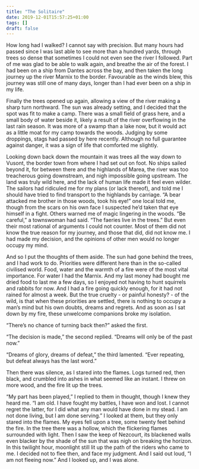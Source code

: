 ```yaml
---
title: "The Solitaire"
date: 2019-12-01T15:57:25+01:00
tags: []
draft: false
---
```

How long had I walked? I cannot say with precision. But many hours had passed since I was last able to see more than a hundred yards, through trees so dense that sometimes I could not even see the river I followed. Part of me was glad to be able to walk again, and breathe the air of the forest. I had been on a ship from Dantes across the bay, and then taken the long journey up the river Marnix to the border. Favourable as the winds blew, this journey was still one of many days, longer than I had ever been on a ship in my life.

Finally the trees opened up again, allowing a view of the river making a sharp turn northward. The sun was already setting, and I decided that the spot was fit to make a camp. There was a small field of grass here, and a small body of water beside it, likely a result of the river overflowing in the last rain season. It was more of a swamp than a lake now, but it would act as a little moat for my camp towards the woods. Judging by some droppings, stags had passed by here recently. Although no full guarantee against danger, it was a sign of life that comforted me slightly.

Looking down back down the mountain it was trees all the way down to Vusont, the border town from where I had set out on foot. No ships sailed beyond it, for between there and the highlands of Marea, the river was too treacherous going downstream, and nigh impossible going upstream. The land was truly wild here, and the lack of human life made it feel even wilder. The sailors had ridiculed me for my plans (or lack thereof), and told me I should have tried to find transport to the highlands by carriage. “A bear attacked me brother in those woods, took his eye!” one local told me, though from the scars on his own face I suspected he’d taken that eye himself in a fight. Others warned me of magic lingering in the woods. “Be careful,” a townswoman had said. “The faeries live in the trees.” But even their most rational of arguments I could not counter. Most of them did not know the true reason for my journey, and those that did, did not know me. I had made my decision, and the opinions of other men would no longer occupy my mind.

And so I put the thoughts of them aside. The sun had gone behind the trees, and I had work to do. Priorities were different here than in the so-called civilised world. Food, water and the warmth of a fire were of the most vital importance. For water I had the Marnix. And my last money had bought me dried food to last me a few days, so I enjoyed not having to hunt squirrels and rabbits for now. And I had a fire going quickly enough, for it had not rained for almost a week. But the true cruelty - or painful honesty? - of the wild, is that when these priorities are settled, there is nothing to occupy a man’s mind but his own doubts, dreams and regrets. And as soon as I sat down by my fire, these unwelcome companions broke my isolation.

“There’s no chance of turning back then?” asked the first.

“The decision is made,” the second replied. “Dreams will only be of the past now.”

“Dreams of glory, dreams of defeat,” the third lamented. “Ever repeating, but defeat always has the last word.”

Then there was silence, as I stared into the flames. Logs turned red, then black, and crumbled into ashes in what seemed like an instant. I threw on more wood, and the fire lit up the trees.

“My part has been played,” I replied to them in thought, though I knew they heard me. “I am old. I have fought my battles, I have won and lost. I cannot regret the latter, for I did what any man would have done in my stead. I am not done living, but I am done serving.”
I looked at them, but they only stared into the flames. My eyes fell upon a tree, some twenty feet behind the fire. In the tree there was a hollow, which the flickering flames surrounded with light. Then I saw the keep of Nezcourt, its blackened walls even blacker by the shade of the sun that was nigh on breaking the horizon. In this twilight hour, moonlight still lit up the path of the riders who came to me. I decided not to flee then, and face my judgment. And I said out loud, “I am not fleeing now.” And I looked up, and I was alone.
